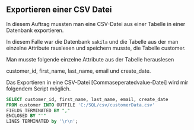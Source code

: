 ## Exportieren einer CSV Datei

In diesem Auftrag mussten man eine CSV-Datei aus einer Tabelle in einer Datenbank exportieren.

In diesem Falle war die Datenbank `sakila` und die Tabelle aus der man einzelne Attribute rauslesen und speichern musste, die Tabelle customer.

Man musste folgende einzelne Attribute aus der Tabelle herauslesen

customer_id, first_name, last_name, email und create_date.

Das Exportieren in eine CSV-Datei [Commaseperatedvalue-Datei] wird mir folgendem Script möglich.

```` SQL
SELECT customer_id, first_name, last_name, email, create_date
FROM customer INTO OUTFILE 'C:/SQL/csv/customerData.csv'
FIELDS TERMINATED BY ","
ENCLOSED BY "'"
LINES TERMINATED by '\r\n';
````